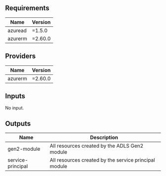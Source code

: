 <!-- BEGINNING OF PRE-COMMIT-TERRAFORM DOCS HOOK -->
## Requirements

| Name | Version |
|------|---------|
| azuread | =1.5.0 |
| azurerm | =2.60.0 |

## Providers

| Name | Version |
|------|---------|
| azurerm | =2.60.0 |

## Inputs

No input.

## Outputs

| Name | Description |
|------|-------------|
| gen2-module | All resources created by the ADLS Gen2 module |
| service-principal | All resources created by the service principal module |

<!-- END OF PRE-COMMIT-TERRAFORM DOCS HOOK -->
